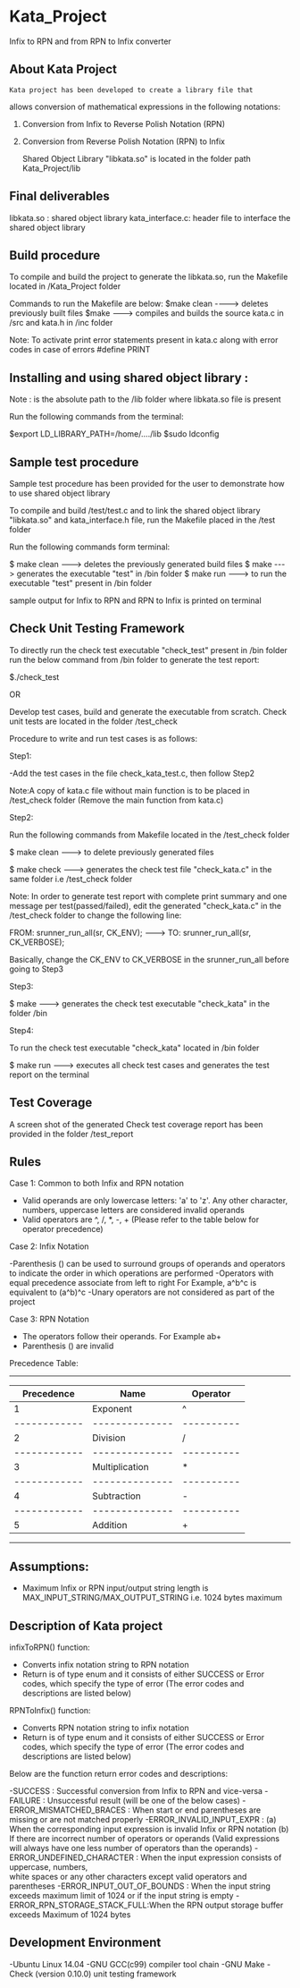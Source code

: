 # Kata_Project
Infix to RPN and from RPN to Infix converter

About Kata Project
------------------

	Kata project has been developed to create a library file that
allows conversion of mathematical expressions in the following
notations:
1. Conversion from Infix to Reverse Polish Notation (RPN) 
2. Conversion from Reverse Polish Notation (RPN) to Infix 

	Shared Object Library "libkata.so" is located in the folder 
path Kata_Project/lib

Final deliverables
------------------

libkata.so : shared object library
kata_interface.c: header file to interface the shared object library


Build procedure
---------------

To compile and build the project to generate the libkata.so, 
run the Makefile located in /Kata_Project folder

Commands to run the Makefile are below:
$make clean ----> deletes previously built files
$make   ---> compiles and builds the source kata.c in /src and kata.h 
              in /inc folder

Note: To activate print error statements present in kata.c along 
with error codes in case of errors #define PRINT 

Installing and using shared object library :
---------------------------------------------

Note : <path> is the absolute path to the /lib folder
where libkata.so file is present

Run the following commands from the terminal:

$export LD_LIBRARY_PATH=/home/..<path>../lib
$sudo ldconfig
 
Sample test procedure
----------------------

 Sample test procedure has been provided for the user to demonstrate how to
use shared object library 

To compile and build /test/test.c and to link the shared object library 
"libkata.so" and kata_interface.h file, run the Makefile placed in the 
/test folder

Run the following commands form terminal:

$ make clean ---> deletes the previously generated build files
$ make       ---> generates the executable "test" in /bin folder
$ make run   ---> to run the executable "test" present in /bin folder

sample output for Infix to RPN and RPN to Infix is printed on terminal

Check Unit Testing Framework
-----------------------------
To directly run the check test executable "check_test" present in /bin 
folder run the below command from /bin folder to generate the test report:

$./check_test

   OR

Develop test cases, build and generate the executable from scratch.
Check unit tests are located in the folder /test_check

Procedure to write and run test cases is as follows:

Step1:

-Add the test cases in the file check_kata_test.c, then follow Step2

Note:A copy of kata.c file without main function is to be placed in 
/test_check folder (Remove the main function from kata.c)

Step2:

Run the following commands from Makefile located in the /test_check folder

$ make clean ---> to delete previously generated files

$ make check  ---> generates the check test file "check_kata.c" in the same 
                              folder i.e /test_check folder

Note: In order to generate test report with complete print summary and 
one message per test(passed/failed), edit the generated "check_kata.c"
in the /test_check folder to change the following line:

FROM: srunner_run_all(sr, CK_ENV); --->  TO: srunner_run_all(sr, CK_VERBOSE);

Basically, change the CK_ENV to CK_VERBOSE in the srunner_run_all 
before going to Step3

Step3:

$ make     ---> generates the check test executable "check_kata" in the 
               folder /bin

Step4:

To run the check test executable "check_kata" located in /bin folder

$ make run ---> executes all check test cases and generates the test report
                         on the terminal

Test Coverage
--------------

A screen shot of the generated Check test coverage report has been provided in 
the folder /test_report

Rules
------

Case 1: Common to both Infix and RPN notation

- Valid operands are only lowercase letters: 'a' to 'z'. Any other character,
numbers, uppercase letters are considered invalid operands
- Valid operators are ^, /, *, -, + (Please refer to the table below
for operator precedence)

Case 2: Infix Notation

-Parenthesis () can be used to surround groups of operands and operators to 
indicate the order in which operations are performed
-Operators with equal precedence associate from left to right
For Example, a^b^c is equivalent to (a^b)^c 
-Unary operators are not considered as part of the project

Case 3: RPN Notation

- The operators follow their operands. For Example ab+
- Parenthesis () are invalid

Precedence Table:

----------------------------------------
| Precedence | Name         | Operator |
|------------|--------------|----------|
| 1          | Exponent     | ^        |
|------------|--------------|----------|    
| 2          | Division     | /        |
|------------|--------------|----------|
| 3          |Multiplication| *        |
|------------|--------------|----------|
| 4          | Subtraction  | -        |
|------------|--------------|----------|
| 5          | Addition     | +        |
---------------------------------------- 

Assumptions:
------------

- Maximum Infix or RPN input/output string length is
MAX_INPUT_STRING/MAX_OUTPUT_STRING i.e. 1024 bytes maximum


Description of Kata project
---------------------------

infixToRPN() function:

- Converts infix notation string to RPN notation
- Return is of type enum and it consists of either SUCCESS or Error codes, which specify 
the type of error (The error codes and descriptions are listed below)

RPNToInfix() function:

- Converts RPN notation string to infix notation
- Return is of type enum and it consists of either SUCCESS or Error codes, which specify
 the type of error (The error codes and descriptions are listed below)


Below are the function return error codes and descriptions:

 -SUCCESS :                    Successful conversion from Infix to RPN and vice-versa
 -FAILURE :                    Unsuccessful result (will be one of the below cases)
 -ERROR_MISMATCHED_BRACES :    When start or end parentheses are missing or are not 
                              matched properly
 -ERROR_INVALID_INPUT_EXPR :   (a) When the corresponding input expression is invalid Infix 
                              or RPN notation 
                              (b) If there are incorrect number of operators or operands 
                              (Valid expressions will always have one less number of 
                              operators than the operands) 
 -ERROR_UNDEFINED_CHARACTER :  When the input expression consists of uppercase, numbers,     
                              white spaces or any other characters except valid operators 
                              and parentheses
 -ERROR_INPUT_OUT_OF_BOUNDS :  When the input string exceeds maximum limit of 1024 or
                              if the input string is empty
 -ERROR_RPN_STORAGE_STACK_FULL:When the RPN output storage buffer exceeds Maximum of 
                              1024 bytes

Development Environment
-----------------------

-Ubuntu Linux 14.04
-GNU GCC(c99) compiler tool chain
-GNU Make
-Check (version 0.10.0) unit testing framework















